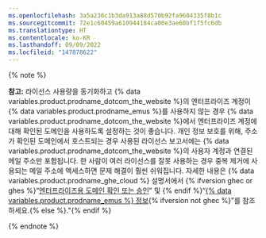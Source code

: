 ```yaml
---
ms.openlocfilehash: 3a5a236c1b3da913a88d570b92fa9604335f8b1c
ms.sourcegitcommit: 72e1c60459a610944184ca00e3ae60bf1f5fc6db
ms.translationtype: HT
ms.contentlocale: ko-KR
ms.lasthandoff: 09/09/2022
ms.locfileid: "147878622"
---
```

{% note %}

**참고:** 라이선스 사용량을 동기화하고 {% data variables.product.prodname_dotcom_the_website %}의 엔터프라이즈 계정이 {% data variables.product.prodname_emus %}를 사용하지 않는 경우 {% data variables.product.prodname_dotcom_the_website %}에서 엔터프라이즈 계정에 대해 확인된 도메인을 사용하도록 설정하는 것이 좋습니다. 개인 정보 보호를 위해, 주소가 확인된 도메인에서 호스트되는 경우 사용된 라이선스 보고서에는 {% data variables.product.prodname_dotcom_the_website %}의 사용자 계정과 연결된 메일 주소만 포함됩니다. 한 사람이 여러 라이선스를 잘못 사용하는 경우 중복 제거에 사용되는 메일 주소에 액세스하면 문제 해결이 훨씬 쉬워집니다. 자세한 내용은 {% data variables.product.prodname_ghe_cloud %} 설명서에서 {% ifversion ghec or ghes %}“[엔터프라이즈용 도메인 확인 또는 승인](/enterprise-cloud@latest/admin/configuration/configuring-your-enterprise/verifying-or-approving-a-domain-for-your-enterprise)” 및 {% endif %}“[{% data variables.product.prodname_emus %} 정보](/enterprise-cloud@latest/admin/identity-and-access-management/managing-iam-with-enterprise-managed-users/about-enterprise-managed-users){% ifversion not ghec %}”를 참조하세요.{% else %}."{% endif %}

{% endnote %}

